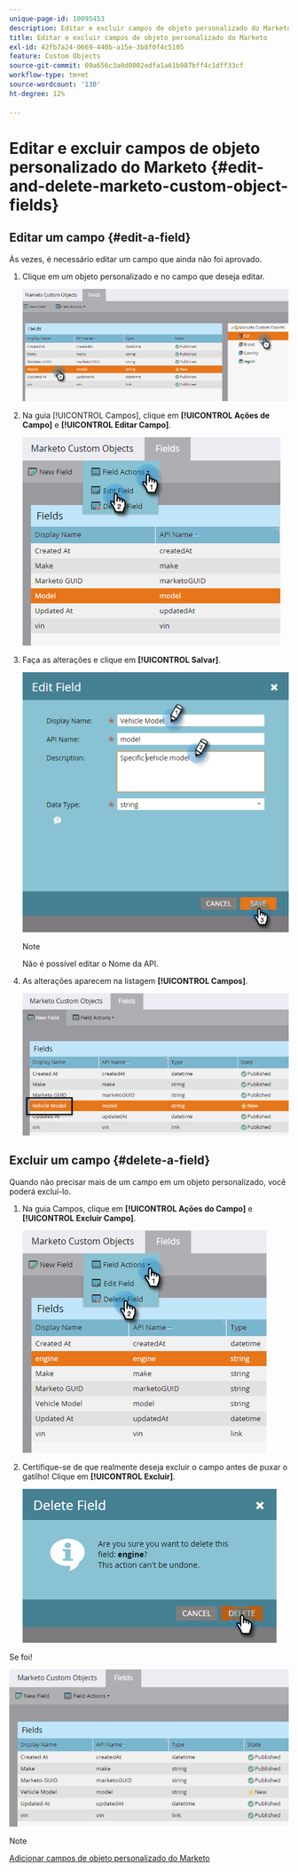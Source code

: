 ```yaml
---
unique-page-id: 10095453
description: Editar e excluir campos de objeto personalizado do Marketo - Documentação do Marketo - Documentação do produto
title: Editar e excluir campos de objeto personalizado do Marketo
exl-id: 42fb7a24-0669-440b-a15e-3b8f0f4c5105
feature: Custom Objects
source-git-commit: 09a656c3a0d0002edfa1a61b987bff4c1dff33cf
workflow-type: tm+mt
source-wordcount: '130'
ht-degree: 12%

---
```


# Editar e excluir campos de objeto personalizado do Marketo {#edit-and-delete-marketo-custom-object-fields}

## Editar um campo {#edit-a-field}

Às vezes, é necessário editar um campo que ainda não foi aprovado.

1. Clique em um objeto personalizado e no campo que deseja editar.

   ![](assets/edit-and-delete-marketo-custom-object-fields-1.png)

1. Na guia [!UICONTROL Campos], clique em **[!UICONTROL Ações de Campo]** e **[!UICONTROL Editar Campo]**.

   ![](assets/edit-and-delete-marketo-custom-object-fields-2.png)

1. Faça as alterações e clique em **[!UICONTROL Salvar]**.

   ![](assets/edit-and-delete-marketo-custom-object-fields-3.png)

   >[!NOTE]
   >
   >Não é possível editar o Nome da API.

1. As alterações aparecem na listagem **[!UICONTROL Campos]**.

   ![](assets/edit-and-delete-marketo-custom-object-fields-4.png)

## Excluir um campo {#delete-a-field}

Quando não precisar mais de um campo em um objeto personalizado, você poderá excluí-lo.

1. Na guia Campos, clique em **[!UICONTROL Ações do Campo]** e **[!UICONTROL Excluir Campo]**.

   ![](assets/edit-and-delete-marketo-custom-object-fields-5.png)

1. Certifique-se de que realmente deseja excluir o campo antes de puxar o gatilho! Clique em **[!UICONTROL Excluir]**.

   ![](assets/edit-and-delete-marketo-custom-object-fields-6.png)

Se foi!

![](assets/edit-and-delete-marketo-custom-object-fields-7.png)

>[!NOTE]
>
>[Adicionar campos de objeto personalizado do Marketo](/help/marketo/product-docs/administration/marketo-custom-objects/add-marketo-custom-object-fields.md)
